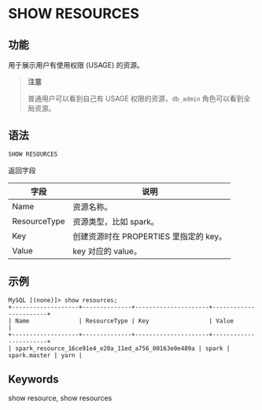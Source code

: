 # SHOW RESOURCES

## 功能

用于展示用户有使用权限 (USAGE) 的资源。

> **注意**
>
> 普通用户可以看到自己有 USAGE 权限的资源，`db_admin` 角色可以看到全局资源。

## 语法

```sql
SHOW RESOURCES
```

返回字段

| 字段     | 说明                                              |
| -------- | ----------------------------------|
| Name    | 资源名称。                                          |
| ResourceType    | 资源类型，比如 spark。                       |
| Key     |  创建资源时在 PROPERTIES 里指定的 key。               |
| Value   |    key 对应的 value。                               |

## 示例

```plain
MySQL [(none)]> show resources;
+-------------------+--------------+---------------------+-----------------------+
| Name              | ResourceType | Key                 | Value                 |
+-------------------+--------------+---------------------+-----------------------+
| spark_resource_16ce91e4_e20a_11ed_a756_00163e0e489a | spark | spark.master | yarn |
```

## Keywords

show resource, show resources
